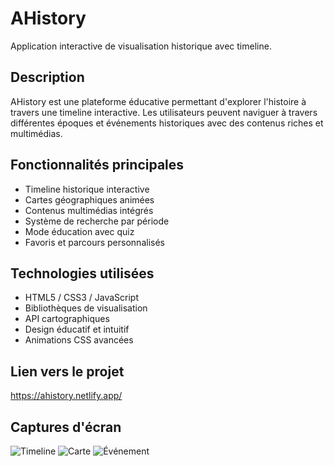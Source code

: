 # AHistory

Application interactive de visualisation historique avec timeline.

## Description
AHistory est une plateforme éducative permettant d'explorer l'histoire à travers une timeline interactive. Les utilisateurs peuvent naviguer à travers différentes époques et événements historiques avec des contenus riches et multimédias.

## Fonctionnalités principales
- Timeline historique interactive
- Cartes géographiques animées
- Contenus multimédias intégrés
- Système de recherche par période
- Mode éducation avec quiz
- Favoris et parcours personnalisés

## Technologies utilisées
- HTML5 / CSS3 / JavaScript
- Bibliothèques de visualisation
- API cartographiques
- Design éducatif et intuitif
- Animations CSS avancées

## Lien vers le projet
https://ahistory.netlify.app/

## Captures d'écran
![Timeline](./screenshots/timeline.png)
![Carte](./screenshots/map.png)
![Événement](./screenshots/event.png)
